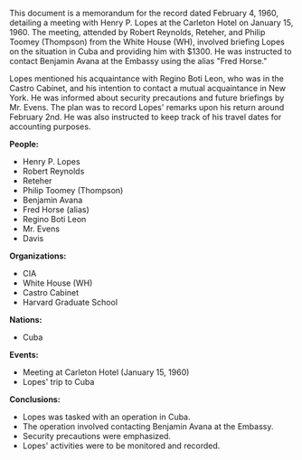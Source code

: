 This document is a memorandum for the record dated February 4, 1960, detailing a meeting with Henry P. Lopes at the Carleton Hotel on January 15, 1960. The meeting, attended by Robert Reynolds, Reteher, and Philip Toomey (Thompson) from the White House (WH), involved briefing Lopes on the situation in Cuba and providing him with $1300. He was instructed to contact Benjamin Avana at the Embassy using the alias "Fred Horse."

Lopes mentioned his acquaintance with Regino Boti Leon, who was in the Castro Cabinet, and his intention to contact a mutual acquaintance in New York. He was informed about security precautions and future briefings by Mr. Evens. The plan was to record Lopes' remarks upon his return around February 2nd. He was also instructed to keep track of his travel dates for accounting purposes.

**People:**

*   Henry P. Lopes
*   Robert Reynolds
*   Reteher
*   Philip Toomey (Thompson)
*   Benjamin Avana
*   Fred Horse (alias)
*   Regino Boti Leon
*   Mr. Evens
*   Davis

**Organizations:**

*   CIA
*   White House (WH)
*   Castro Cabinet
*   Harvard Graduate School

**Nations:**

*   Cuba

**Events:**

*   Meeting at Carleton Hotel (January 15, 1960)
*   Lopes' trip to Cuba

**Conclusions:**

*   Lopes was tasked with an operation in Cuba.
*   The operation involved contacting Benjamin Avana at the Embassy.
*   Security precautions were emphasized.
*   Lopes' activities were to be monitored and recorded.
